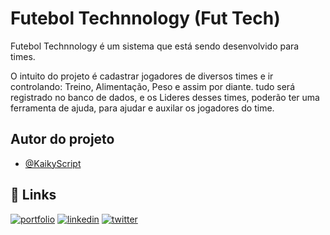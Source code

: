 
# Futebol Technnology (Fut Tech)
Futebol Technnology é um sistema que está sendo desenvolvido para times.

O intuito do projeto é cadastrar jogadores de diversos times e ir controlando: Treino, Alimentação, Peso e assim por diante.
tudo será registrado no banco de dados, e os Lideres desses times, poderão ter uma ferramenta de ajuda, para ajudar e auxilar os jogadores do time.


## Autor do projeto

- [@KaikyScript](https://www.github.com/KaikyScript)

## 🔗 Links
[![portfolio](https://img.shields.io/badge/my_portfolio-000?style=for-the-badge&logo=ko-fi&logoColor=white)](https://kaikyscriptportfolio.000webhostapp.com/)
[![linkedin](https://img.shields.io/badge/linkedin-0A66C2?style=for-the-badge&logo=linkedin&logoColor=white)](https://www.linkedin.com/kaikyelbermsousa)
[![twitter](https://img.shields.io/badge/twitter-1DA1F2?style=for-the-badge&logo=twitter&logoColor=white)](https://twitter.com/kscript0day)


